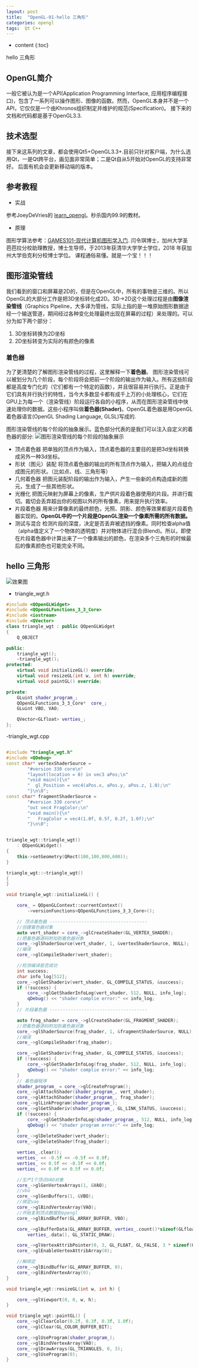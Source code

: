 ```yaml
---
layout: post
title:  "OpenGL-01-hello 三角形"
categories: opengl
tags:  Qt C++
---
```


* content
{:toc}

hello 三角形

<!--excerpt-->
## OpenGL简介
一般它被认为是一个API(Application Programming Interface, 应用程序编程接口)，包含了一系列可以操作图形、图像的函数。然而，OpenGL本身并不是一个API，它仅仅是一个由Khronos组织制定并维护的规范(Specification)。
接下来的文档和代码都是基于OpenGL3.3.

## 技术选型
接下来这系列的文章，都会使用Qt5+OpenGL3.3+.目前只针对客户端，为什么选用Qt，一是Qt跨平台，画见面非常简单；二是Qt自从5开始对OpenGL的支持非常好。
后面有机会会更新移动端的版本。

## 参考教程

- 实战

参考JoeyDeVries的
[learn_opengl](https://learnopengl-cn.github.io/01%20Getting%20started/01%20OpenGL/)。秒杀国内99.9的教材。

- 原理

图形学算法参考：[GAMES101-现代计算机图形学入门](https://www.bilibili.com/video/BV1X7411F744?p=13).
闫令琪博士，加州大学圣芭芭拉分校助理教授，博士生导师，于2013年获清华大学学士学位，2018 年获加州大学伯克利分校博士学位。
课程通俗易懂。就是一个宝！！！



## 图形渲染管线
我们看到的窗口和屏幕是2D的，但是在OpenGL中，所有的事物是三维的。所以OpenGL的大部分工作是把3D坐标转化成2D。3D->2D这个处理过程是由**图像渲染管线**（Graphics Pipeline，大多译为管线，实际上指的是一堆原始图形数据途经一个输送管道，期间经过各种变化处理最终出现在屏幕的过程）来处理的。可以分为如下两个部分：

1. 3D坐标转换为2D坐标
2. 2D坐标转变为实际的有颜色的像素

### 着色器
为了更清楚的了解图形渲染管线的过程，这里解释一下**着色器**。
图形渲染管线可以被划分为几个阶段，每个阶段将会把前一个阶段的输出作为输入。所有这些阶段都是高度专门化的（它们都有一个特定的函数），并且很容易并行执行。正是由于它们具有并行执行的特性，当今大多数显卡都有成千上万的小处理核心，它们在GPU上为每一个（渲染管线）阶段运行各自的小程序，从而在图形渲染管线中快速处理你的数据。这些小程序叫做**着色器(Shader)**。OpenGL着色器是用OpenGL着色器语言(OpenGL Shading Language, GLSL)写成的.

图形渲染管线的每个阶段的抽象展示。蓝色部分代表的是我们可以注入自定义的着色器的部分:
![图形渲染管线的每个阶段的抽象展示](https://learnopengl-cn.github.io/img/01/04/pipeline.png)

- 顶点着色器
把单独的顶点作为输入，顶点着色器的主要目的是把3d坐标转换成另外一种3d坐标。
- 形状（图元）装配
将顶点着色器的输出的所有顶点作为输入，把输入的点组合成图元的形状。（比如点、线、三角形等）
- 几何着色器
把图元装配阶段的输出作为输入，产生一些新的点构造成新的图元，生成了一些其他形状。
- 光栅化
把图元映射为屏幕上的像素，生产供片段着色器使用的片段。并进行裁切。裁切会丢弃超出你的视图以外的所有像素，用来提升执行效率。
- 片段着色器
用来计算像素的最终颜色，光照、阴影、颜色等效果都是片段着色器实现的。**OpenGL中的一个片段是OpenGL渲染一个像素所需的所有数据。**
- 测试与混合
检测片段的深度，决定是否丢弃被遮挡的像素。同时检查alpha值（alpha值定义了一个物体的透明度）并对物体进行混合(Blend)。所以，即使在片段着色器中计算出来了一个像素输出的颜色，在渲染多个三角形的时候最后的像素颜色也可能完全不同。

## hello 三角形

![效果图](https://raw.githubusercontent.com/liyoung1992/liyoung1992.github.io/master/image/opengl_01_01.png)
- triangle_wgt.h

```cpp
#include <QOpenGLWidget>
#include <QOpenGLFunctions_3_3_Core>
#include <iostream>
#include <QVector>
class triangle_wgt : public QOpenGLWidget
{
	Q_OBJECT

public:
	triangle_wgt();
	~triangle_wgt();
protected:
	virtual void initializeGL() override;
	virtual void resizeGL(int w, int h) override;
	virtual void paintGL() override;

private:
	GLuint shader_program_;
	QOpenGLFunctions_3_3_Core*  core_;
	GLuint VBO, VAO;

	QVector<GLfloat> verties_;
};
```
-triangle_wgt.cpp

```cpp

#include "triangle_wgt.h"
#include <QDebug>
const char* vertexShaderSource = 
		"#version 330 core\n"
		"layout(location = 0) in vec3 aPos;\n"
		"void main(){\n"
		"  gl_Position = vec4(aPos.x, aPos.y, aPos.z, 1.0);\n"
		"}\n\0";
const char* fragmentShaderSource =
		"#version 330 core\n"
		"out vec4 FragColor;\n"
		"void main(){\n"
		"   FragColor = vec4(1.0f, 0.5f, 0.2f, 1.0f);\n"
		"}\n\0";


triangle_wgt::triangle_wgt()
	: QOpenGLWidget()
{
	this->setGeometry(QRect(100,100,800,600));
}

triangle_wgt::~triangle_wgt()
{
}

void triangle_wgt::initializeGL() {

	core_ = QOpenGLContext::currentContext()
		->versionFunctions<QOpenGLFunctions_3_3_Core>();

	// 顶点着色器 -------------------------------------
	//创建着色器对象
	auto vert_shader = core_->glCreateShader(GL_VERTEX_SHADER);
	//把着色器源码附加到着色器对象
	core_->glShaderSource(vert_shader, 1, &vertexShaderSource, NULL);
	//编译
	core_->glCompileShader(vert_shader);

	//检测编译是否成功
	int success;
	char info_log[512];
	core_->glGetShaderiv(vert_shader, GL_COMPILE_STATUS, &success);
	if (!success) {
		core_->glGetShaderInfoLog(vert_shader, 512, NULL, info_log);
		qDebug() << "shader complie error:" << info_log;
	}
	// 片段着色器 -------------------------------------

	auto frag_shader = core_->glCreateShader(GL_FRAGMENT_SHADER);
	//把着色器源码附加到着色器对象
	core_->glShaderSource(frag_shader, 1, &fragmentShaderSource, NULL);
	//编译
	core_->glCompileShader(frag_shader);

	core_->glGetShaderiv(frag_shader, GL_COMPILE_STATUS, &success);
	if (!success) {
		core_->glGetShaderInfoLog(frag_shader, 512, NULL, info_log);
		qDebug() << "shader complie error:" << info_log;
	}
	// 着色器程序
	shader_program_ = core_->glCreateProgram();
	core_->glAttachShader(shader_program_, vert_shader);
	core_->glAttachShader(shader_program_, frag_shader);
	core_->glLinkProgram(shader_program_);
	core_->glGetShaderiv(shader_program_, GL_LINK_STATUS, &success);
	if (!success) {
		core_->glGetShaderInfoLog(shader_program_, 512, NULL, info_log);
		qDebug() << "shader program error:" << info_log;
	}
	core_->glDeleteShader(vert_shader);
	core_->glDeleteShader(frag_shader);

	verties_.clear();
	verties_ << -0.5f << -0.5f << 0.0f;
	verties_ << 0.5f << -0.5f << 0.0f;
	verties_ << 0.0f << 0.5f << 0.0f;

	//生产1个顶点VAO对象
	core_->glGenVertexArrays(1, &VAO);
	//vbo
	core_->glGenBuffers(1, &VBO);
	//绑定vao
	core_->glBindVertexArray(VAO);
	//开始复制顶点数据到opengl
	core_->glBindBuffer(GL_ARRAY_BUFFER, VBO);

	core_->glBufferData(GL_ARRAY_BUFFER, verties_.count()*sizeof(GLfloat),
		verties_.data(), GL_STATIC_DRAW);

	core_->glVertexAttribPointer(0, 3, GL_FLOAT, GL_FALSE, 3 * sizeof(GLfloat), (void*)0);
	core_->glEnableVertexAttribArray(0);

	//解绑定
	core_->glBindBuffer(GL_ARRAY_BUFFER, 0);
	core_->glBindVertexArray(0);
}

void triangle_wgt::resizeGL(int w, int h) {

	core_->glViewport(0, 0, w, h);
}

void triangle_wgt::paintGL() {
	core_->glClearColor(0.2f, 0.3f, 0.3f, 1.0f);
	core_->glClear(GL_COLOR_BUFFER_BIT);

	core_->glUseProgram(shader_program_);
	core_->glBindVertexArray(VAO);
	core_->glDrawArrays(GL_TRIANGLES, 0, 3);
	core_->glUseProgram(0);
}
```